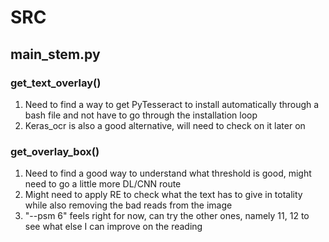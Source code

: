 # SRC

## main_stem.py

### get_text_overlay()

1. Need to find a way to get PyTesseract to install automatically through a bash file and not have to go through the installation loop
2. Keras_ocr is also a good alternative, will need to check on it later on

### get_overlay_box()

1. Need to find a good way to understand what threshold is good, might need to go a little more DL/CNN route
2. Might need to apply RE to check what the text has to give in totality while also removing the bad reads from the image
3. "--psm 6" feels right for now, can try the other ones, namely 11, 12 to see what else I can improve on the reading